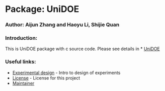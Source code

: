 # Package: UniDOE
### Author: Aijun Zhang and Haoyu Li, Shijie Quan

### Introduction:
This is UniDOE package with c source code. Please see details in * [UniDOE](https://github.com/HAOYU-LI/UniDOE)

### Useful links:
* [Experimental design](https://en.wikipedia.org/wiki/Design_of_experiments) - Intro to design of experiments
* [License](https://github.com/HAOYU-LI/UniDOE/blob/master/LICENSE) - License for this project
* [Maintainer](http://www.statsoft.org/)


